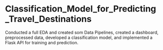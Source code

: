 # Classification_Model_for_Predicting_Travel_Destinations
 Conducted a full EDA and created som Data Pipelines, created a dashboard, preprocessed data, developed a classification model, and implemented a Flask API for training and prediction.
